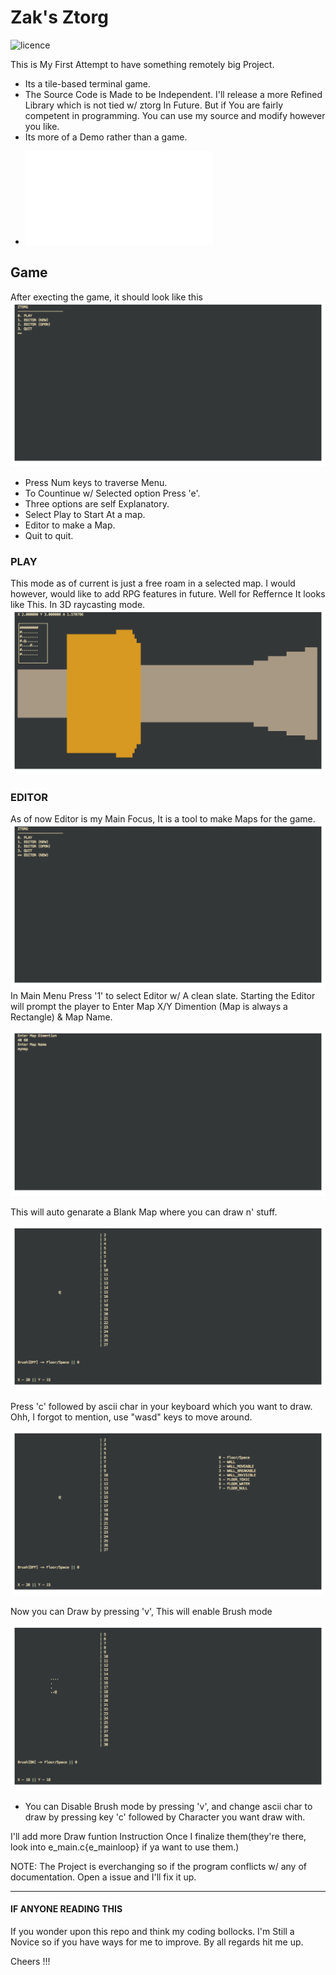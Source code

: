 # Zak's Ztorg

![licence](https://img.shields.io/badge/licence-GPL--3.0-important)

This is My First Attempt to have something remotely big Project.

- Its a tile-based terminal game.
- The Source Code is Made to be Independent. I'll release a more Refined Library which is not tied w/ ztorg In Future. But if You are fairly competent in programming. You can use my source and modify however you like.
- Its more of a Demo rather than a game.


* ![How to Install Ztorg?](INSTALL.md)

## Game

After execting the game, it should look like this
![main_menu](https://github.com/zakarouf/ztorg/blob/master/doc/scr/main_menu.png?raw=true)
- Press Num keys to traverse Menu.
- To Countinue w/ Selected option Press 'e'.
- Three options are self Explanatory.
- Select Play to Start At a map.
- Editor to make a Map. 
- Quit to quit.

### PLAY 
This mode as of current is just a free roam in a selected map.
I would however, would like to add RPG features in future.
Well for Reffernce It looks like This. In 3D raycasting mode.
![play](https://github.com/zakarouf/ztorg/blob/master/doc/scr/play.png?raw=true)
### EDITOR
As of now Editor is my Main Focus, It is a tool to make Maps for the game.
![editor_select](https://github.com/zakarouf/ztorg/blob/master/doc/scr/editor_select.png?raw=true)
In Main Menu Press '1' to select Editor w/ A clean slate.
Starting the Editor will prompt the player to Enter Map X/Y Dimention (Map is always a Rectangle) & Map Name.

![editor_setup](https://github.com/zakarouf/ztorg/blob/master/doc/scr/editor_setup.png?raw=true)

This will auto genarate a Blank Map where you can draw n' stuff.

![e_intro](https://github.com/zakarouf/ztorg/blob/master/doc/scr/e_intro.png?raw=true)

Press 'c' followed by ascii char in your keyboard which you want to draw.
Ohh, I forgot to mention, use "wasd" keys to move around.

![e_c](https://github.com/zakarouf/ztorg/blob/master/doc/scr/change_tile_0.png?raw=true)

Now you can Draw by pressing 'v', This will enable Brush mode

![move](https://github.com/zakarouf/ztorg/blob/master/doc/scr/move_brush_on.png?raw=true)

- You can Disable Brush mode by pressing 'v', and change ascii char to draw by pressing key 'c' followed by Character you want draw with.

I'll add more Draw funtion Instruction Once I finalize them(they're there, look into e_main.c{e_mainloop} if ya want to use them.)


NOTE: The Project is everchanging so if the program conflicts w/ any of documentation. Open a issue and I'll fix it up.

---
#### IF ANYONE READING THIS

If you wonder upon this repo and think my coding bollocks.
I'm Still a Novice so if you have ways for me to improve. By all regards hit me up.

Cheers !!!
